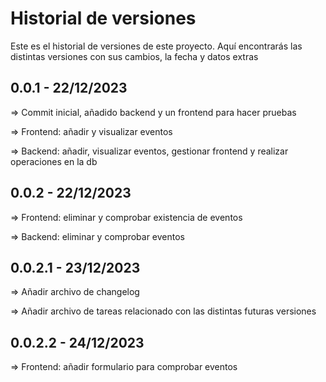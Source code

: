# Historial de versiones
Este es el historial de versiones de este proyecto.
Aquí encontrarás las distintas versiones con sus cambios, la fecha y datos extras

## 0.0.1 - 22/12/2023
=> Commit inicial, añadido backend y un frontend para hacer pruebas

=> Frontend: añadir y visualizar eventos

=> Backend: añadir, visualizar eventos, gestionar frontend y realizar operaciones en la db

## 0.0.2 - 22/12/2023

=> Frontend: eliminar y comprobar existencia de eventos

=> Backend: eliminar y comprobar eventos

## 0.0.2.1 - 23/12/2023

=> Añadir archivo de changelog

=> Añadir archivo de tareas relacionado con las distintas futuras versiones

## 0.0.2.2 - 24/12/2023

=> Frontend: añadir formulario para comprobar eventos
